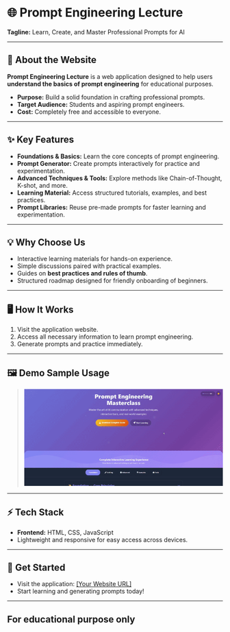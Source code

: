 # 🌐 Prompt Engineering Lecture

**Tagline:** Learn, Create, and Master Professional Prompts for AI  

---

## 🚀 About the Website
**Prompt Engineering Lecture** is a web application designed to help users **understand the basics of prompt engineering** for educational purposes.  
- **Purpose:** Build a solid foundation in crafting professional prompts.  
- **Target Audience:** Students and aspiring prompt engineers.  
- **Cost:** Completely free and accessible to everyone.  

---

## ✨ Key Features
- **Foundations & Basics:** Learn the core concepts of prompt engineering.  
- **Prompt Generator:** Create prompts interactively for practice and experimentation.  
- **Advanced Techniques & Tools:** Explore methods like Chain-of-Thought, K-shot, and more.  
- **Learning Material:** Access structured tutorials, examples, and best practices.  
- **Prompt Libraries:** Reuse pre-made prompts for faster learning and experimentation.  

---

## 💡 Why Choose Us
- Interactive learning materials for hands-on experience.  
- Simple discussions paired with practical examples.  
- Guides on **best practices and rules of thumb**.  
- Structured roadmap designed for friendly onboarding of beginners.  

---

## 🖥️ How It Works
1. Visit the application website.  
2. Access all necessary information to learn prompt engineering.  
3. Generate prompts and practice immediately.  
---

## 🖼️ Demo Sample Usage
> ![Screenshot of the Prompt Engineering Lecture website](assets/prompt-video-tutorial.gif)
---

## ⚡ Tech Stack
- **Frontend:** HTML, CSS, JavaScript  
- Lightweight and responsive for easy access across devices.  

---

## 🔗 Get Started
- Visit the application: [\[Your Website URL\]](https://prompt-engineer-lecture.vercel.app/)  
- Start learning and generating prompts today!

---
##  For educational purpose only

